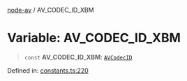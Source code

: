 [node-av](../globals.md) / AV\_CODEC\_ID\_XBM

# Variable: AV\_CODEC\_ID\_XBM

> `const` **AV\_CODEC\_ID\_XBM**: [`AVCodecID`](../type-aliases/AVCodecID.md)

Defined in: [constants.ts:220](https://github.com/seydx/av/blob/f8631fc881b394300b1479f511d55cf1c370a87f/src/constants/constants.ts#L220)
